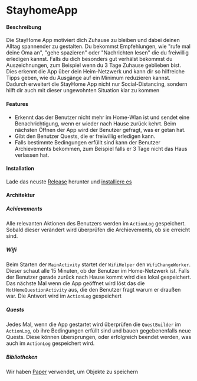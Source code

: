 # StayhomeApp

#### Beschreibung
Die StayHome App motiviert dich Zuhause zu bleiben und dabei deinen Alltag spannender zu gestalten. Du bekommst Empfehlungen, wie "rufe mal deine Oma an", "gehe spazieren" oder "Nachrichten lesen" die du freiwillig erledigen kannst. Falls du dich besonders gut verhälst bekommst du Auszeichnungen, zum Beispiel wenn du 3 Tage Zuhause geblieben bist. Dies erkennt die App über dein Heim-Netzwerk und kann dir so hilfreiche Tipps geben, wie du Ausgänge auf ein Minimum reduzieren kannst. Dadurch erweitert die StayHome App nicht nur Social-Distancing, sondern hilft dir auch mit dieser ungewohnten Situation klar zu kommen

#### Features
- Erkennt das der Benutzer nicht mehr im Home-Wlan ist und sendet eine Benachrichtigung, wenn er wieder nach Hause zurück kehrt. Beim nächsten Öffnen der App wird der Benutzer gefragt, was er getan hat.
- Gibt den Benutzer Quests, die er freiwillig erledigen kann.
- Falls bestimmte Bedingungen erfüllt sind kann der Benutzer Archievements bekommen, zum Beispiel falls er 3 Tage nicht das Haus verlassen hat.

#### Installation
Lade das neuste [Release](https://github.com/Paulpanther/StayhomeApp/releases) herunter und [installiere es](https://www.lifewire.com/install-apk-on-android-4177185)

#### Architektur

##### Achievements
Alle relevanten Aktionen des Benutzers werden im `ActionLog` gespeichert. Sobald dieser verändert wird überprüfen die Archievements, ob sie erreicht sind.

##### Wifi
Beim Starten der `MainActivity` startet der `WifiHelper` den `WifiChangeWorker`. Dieser schaut alle 15 Minuten, ob der Benutzer im Home-Netzwerk ist. Falls der Benutzer gerade zurück nach Hause kommt wird dies lokal gespeichert. Das nächste Mal wenn die App geöffnet wird löst das die `NotHomeQuestionActivity` aus, die den Benutzer fragt warum er draußen war. Die Antwort wird im `ActionLog` gespeichert

##### Quests
Jedes Mal, wenn die App gestartet wird überprüfen die `QuestBuilder` im `ActionLog`, ob ihre Bedingungen erfüllt sind und bauen gegebenenfalls neue Quests. Diese können übersprungen, oder erfolgreich beendet werden, was auch im `ActionLog` gespeichert wird.

##### Bibliotheken
Wir haben [Paper](https://github.com/pilgr/Paper) verwendet, um Objekte zu speichern
